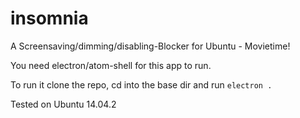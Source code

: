 # insomnia
A Screensaving/dimming/disabling-Blocker for Ubuntu - Movietime!

You need electron/atom-shell for this app to run.

To run it clone the repo, cd into the base dir and run `electron .`

Tested on Ubuntu 14.04.2
